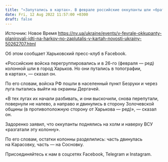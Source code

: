 ```yaml
---
title: "«Запутались в картах». В феврале российские оккупанты шли «брать Харьков», но отправились в противоположную сторону — глава общины"
date: Fri, 12 Aug 2022 11:57:00 +0300
draft: false
---
```

Источник: Новое Время https://nv.ua/ukraine/events/v-fevrale-okkupanty-planirovali-idti-na-harkov-no-zaplutalis-v-kartah-novosti-ukrainy-50262707.html


Об этом сообщает Харьковский пресс-клуб в Facebook.

«Российские войска перегруппировались и в 26-го (февраля — ред) колонной шли в город Харьков. Но они путались в топографии, в картах», — сказал он.

По его словам, войска РФ пошли в населенный пункт Безруки и через луга пытались выйти на окраины Дергачей.

«В тех лугах их начали разбивать, и они выскочили, снова перепутали, повернули не налево, а направо и двинулись в сторону Золочевской общины (в противоположную сторону от Харькова — ред)», — сказал он.

 Задоренко заявил, что оккупанты поднялись на холм и наверху ВСУ «разгатали эту колонну».

По его словам, остатки колонны разделились: часть двинулась на Карасовку, часть — на Сосновку.

Присоединяйтесь к нам в соцсетях Facebook, Telegram и Instagram.
